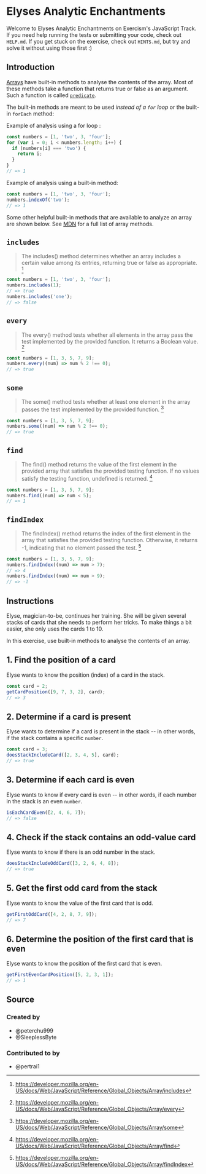 # Elyses Analytic Enchantments

Welcome to Elyses Analytic Enchantments on Exercism's JavaScript Track.
If you need help running the tests or submitting your code, check out `HELP.md`.
If you get stuck on the exercise, check out `HINTS.md`, but try and solve it without using those first :)

## Introduction

[Arrays][arrays-concept] have built-in methods to analyse the contents of the array.
Most of these methods take a function that returns true or false as an argument.
Such a function is called [`predicate`][predicate_in_programming].

The built-in methods are meant to be used _instead of a `for` loop_ or the built-in `forEach` method:

Example of analysis using a for loop :

```javascript
const numbers = [1, 'two', 3, 'four'];
for (var i = 0; i < numbers.length; i++) {
  if (numbers[i] === 'two') {
    return i;
  }
}
// => 1
```

Example of analysis using a built-in method:

```javascript
const numbers = [1, 'two', 3, 'four'];
numbers.indexOf('two');
// => 1
```

Some other helpful built-in methods that are available to analyze an array are shown below. See [MDN][mdn-array-methods] for a full list of array methods.

## `includes`

> The includes() method determines whether an array includes a certain value among its entries, returning true or false as appropriate. [^1]

```javascript
const numbers = [1, 'two', 3, 'four'];
numbers.includes(1);
// => true
numbers.includes('one');
// => false
```

## `every`

> The every() method tests whether all elements in the array pass the test implemented by the provided function. It returns a Boolean value. [^2]

```javascript
const numbers = [1, 3, 5, 7, 9];
numbers.every((num) => num % 2 !== 0);
// => true
```

## `some`

> The some() method tests whether at least one element in the array passes the test implemented by the provided function. [^3]

```javascript
const numbers = [1, 3, 5, 7, 9];
numbers.some((num) => num % 2 !== 0);
// => true
```

## `find`

> The find() method returns the value of the first element in the provided array that satisfies the provided testing function. If no values satisfy the testing function, undefined is returned. [^4]

```javascript
const numbers = [1, 3, 5, 7, 9];
numbers.find((num) => num < 5);
// => 1
```

## `findIndex`

> The findIndex() method returns the index of the first element in the array that satisfies the provided testing function. Otherwise, it returns -1, indicating that no element passed the test. [^5]

```javascript
const numbers = [1, 3, 5, 7, 9];
numbers.findIndex((num) => num > 7);
// => 4
numbers.findIndex((num) => num > 9);
// => -1
```

[^1]: https://developer.mozilla.org/en-US/docs/Web/JavaScript/Reference/Global_Objects/Array/includes
[^2]: https://developer.mozilla.org/en-US/docs/Web/JavaScript/Reference/Global_Objects/Array/every
[^3]: https://developer.mozilla.org/en-US/docs/Web/JavaScript/Reference/Global_Objects/Array/some
[^4]: https://developer.mozilla.org/en-US/docs/Web/JavaScript/Reference/Global_Objects/Array/find
[^5]: https://developer.mozilla.org/en-US/docs/Web/JavaScript/Reference/Global_Objects/Array/findIndex

[predicate_in_programming]: https://derk-jan.com/2020/05/predicate/
[mdn-array-methods]: https://developer.mozilla.org/en-US/docs/Web/JavaScript/Reference/Global_Objects/Array#instance_methods
[arrays-concept]: /tracks/javascript/concepts/arrays

## Instructions

Elyse, magician-to-be, continues her training. She will be given several stacks of cards that she needs to perform her tricks.
To make things a bit easier, she only uses the cards 1 to 10.

In this exercise, use built-in methods to analyse the contents of an array.

## 1. Find the position of a card

Elyse wants to know the position (index) of a card in the stack.

```javascript
const card = 2;
getCardPosition([9, 7, 3, 2], card);
// => 3
```

## 2. Determine if a card is present

Elyse wants to determine if a card is present in the stack -- in other words, if the stack contains a specific `number`.

```javascript
const card = 3;
doesStackIncludeCard([2, 3, 4, 5], card);
// => true
```

## 3. Determine if each card is even

Elyse wants to know if every card is even -- in other words, if each number in the stack is an even `number`.

```javascript
isEachCardEven([2, 4, 6, 7]);
// => false
```

## 4. Check if the stack contains an odd-value card

Elyse wants to know if there is an odd number in the stack.

```javascript
doesStackIncludeOddCard([3, 2, 6, 4, 8]);
// => true
```

## 5. Get the first odd card from the stack

Elyse wants to know the value of the first card that is odd.

```javascript
getFirstOddCard([4, 2, 8, 7, 9]);
// => 7
```

## 6. Determine the position of the first card that is even

Elyse wants to know the position of the first card that is even.

```javascript
getFirstEvenCardPosition([5, 2, 3, 1]);
// => 1
```

## Source

### Created by

- @peterchu999
- @SleeplessByte

### Contributed to by

- @pertrai1